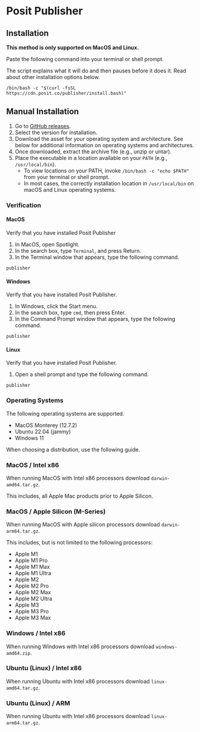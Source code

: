 # Posit Publisher

## Installation

**This method is only supported on MacOS and Linux.**

Paste the following command into your terminal or shell prompt.

The script explains what it will do and then pauses before it does it. Read about other installation options below.

```console
/bin/bash -c "$(curl -fsSL https://cdn.posit.co/publisher/install.bash)"
```

## Manual Installation

1. Go to [GitHub releases](https://github.com/rstudio/publishing-client/releases).
1. Select the version for installation.
1. Download the asset for your operating system and architecture. See below for additional information on operating systems and architectures.
1. Once downloaded, extract the archive file (e.g., unzip or untar).
1. Place the executable in a location available on your `PATH` (e.g., `/usr/local/bin`).
    - To view locations on your PATH, invoke `/bin/bash -c "echo $PATH"` from your terminal or shell prompt.
    - In most cases, the correctly installation location in `/usr/local/bin` on macOS and Linux operating systems.

### Verification

#### MacOS

Verify that you have installed Posit Publisher

1. In MacOS, open Spotlight.
1. In the search box, type `Terminal`, and press Return.
1. In the Terminal window that appears, type the following command.

```console
publisher
```

#### Windows

Verify that you have installed Posit Publisher.

1. In Windows, click the Start menu.
1. In the search box, type `cmd`, then press Enter.
1. In the Command Prompt window that appears, type the following command.

```console
publisher
```

#### Linux

Verify that you have installed Posit Publisher.

1. Open a shell prompt and type the following command.

```console
publisher
```

### Operating Systems

The following operating systems are supported.

- MacOS Monterey (12.7.2)
- Ubuntu 22.04 (jammy)
- Windows 11

When choosing a distribution, use the following guide.

### MacOS / Intel x86

When running MacOS with Intel x86 processors download `darwin-amd64.tar.gz`.

This includes, all Apple Mac products prior to Apple Silicon.

### MacOS / Apple Silicon (M-Series)

When running MacOS with Apple silicon processors download `darwin-arm64.tar.gz`.

This includes, but is not limited to the following processors:

- Apple M1
- Apple M1 Pro
- Apple M1 Max
- Apple M1 Ultra
- Apple M2
- Apple M2 Pro
- Apple M2 Max
- Apple M2 Ultra
- Apple M3
- Apple M3 Pro
- Apple M3 Max

### Windows / Intel x86

When running Windows with Intel x86 processors download `windows-amd64.zip`.

### Ubuntu (Linux) / Intel x86

When running Ubuntu with Intel x86 processors download `linux-amd64.tar.gz`.

### Ubuntu (Linux) / ARM

When running Ubuntu with Intel x86 processors download `linux-arm64.tar.gz`.

